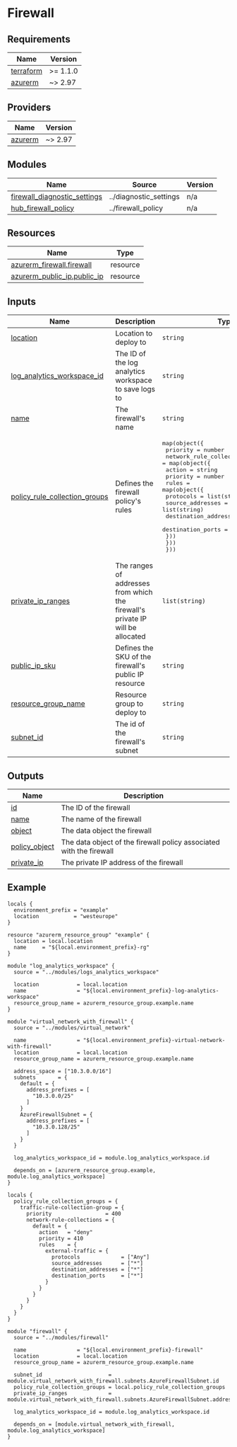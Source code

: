 <!-- BEGIN_TF_DOCS -->
# Firewall

## Requirements

| Name | Version |
|------|---------|
| <a name="requirement_terraform"></a> [terraform](#requirement\_terraform) | >= 1.1.0 |
| <a name="requirement_azurerm"></a> [azurerm](#requirement\_azurerm) | ~> 2.97 |

## Providers

| Name | Version |
|------|---------|
| <a name="provider_azurerm"></a> [azurerm](#provider\_azurerm) | ~> 2.97 |

## Modules

| Name | Source | Version |
|------|--------|---------|
| <a name="module_firewall_diagnostic_settings"></a> [firewall\_diagnostic\_settings](#module\_firewall\_diagnostic\_settings) | ../diagnostic_settings | n/a |
| <a name="module_hub_firewall_policy"></a> [hub\_firewall\_policy](#module\_hub\_firewall\_policy) | ../firewall_policy | n/a |

## Resources

| Name | Type |
|------|------|
| [azurerm_firewall.firewall](https://registry.terraform.io/providers/hashicorp/azurerm/latest/docs/resources/firewall) | resource |
| [azurerm_public_ip.public_ip](https://registry.terraform.io/providers/hashicorp/azurerm/latest/docs/resources/public_ip) | resource |

## Inputs

| Name | Description | Type | Default | Required |
|------|-------------|------|---------|:--------:|
| <a name="input_location"></a> [location](#input\_location) | Location to deploy to | `string` | n/a | yes |
| <a name="input_log_analytics_workspace_id"></a> [log\_analytics\_workspace\_id](#input\_log\_analytics\_workspace\_id) | The ID of the log analytics workspace to save logs to | `string` | n/a | yes |
| <a name="input_name"></a> [name](#input\_name) | The firewall's name | `string` | n/a | yes |
| <a name="input_policy_rule_collection_groups"></a> [policy\_rule\_collection\_groups](#input\_policy\_rule\_collection\_groups) | Defines the firewall policy's rules | <pre>map(object({<br>    priority                 = number<br>    network_rule_collections = map(object({<br>      action   = string<br>      priority = number<br>      rules    = map(object({<br>        protocols             = list(string)<br>        source_addresses      = list(string)<br>        destination_addresses = list(string)<br>        destination_ports     = list(string)<br>      }))<br>    }))<br>  }))</pre> | n/a | yes |
| <a name="input_private_ip_ranges"></a> [private\_ip\_ranges](#input\_private\_ip\_ranges) | The ranges of addresses from which the firewall's private IP will be allocated | `list(string)` | n/a | yes |
| <a name="input_public_ip_sku"></a> [public\_ip\_sku](#input\_public\_ip\_sku) | Defines the SKU of the firewall's public IP resource | `string` | `"Standard"` | no |
| <a name="input_resource_group_name"></a> [resource\_group\_name](#input\_resource\_group\_name) | Resource group to deploy to | `string` | n/a | yes |
| <a name="input_subnet_id"></a> [subnet\_id](#input\_subnet\_id) | The id of the firewall's subnet | `string` | n/a | yes |

## Outputs

| Name | Description |
|------|-------------|
| <a name="output_id"></a> [id](#output\_id) | The ID of the firewall |
| <a name="output_name"></a> [name](#output\_name) | The name of the firewall |
| <a name="output_object"></a> [object](#output\_object) | The data object the firewall |
| <a name="output_policy_object"></a> [policy\_object](#output\_policy\_object) | The data object of the firewall policy associated with the firewall |
| <a name="output_private_ip"></a> [private\_ip](#output\_private\_ip) | The private IP address of the firewall |

## Example

```hcl
locals {
  environment_prefix = "example"
  location           = "westeurope"
}

resource "azurerm_resource_group" "example" {
  location = local.location
  name     = "${local.environment_prefix}-rg"
}

module "log_analytics_workspace" {
  source = "../modules/logs_analytics_workspace"

  location            = local.location
  name                = "${local.environment_prefix}-log-analytics-workspace"
  resource_group_name = azurerm_resource_group.example.name
}

module "virtual_network_with_firewall" {
  source = "../modules/virtual_network"

  name                = "${local.environment_prefix}-virtual-network-with-firewall"
  location            = local.location
  resource_group_name = azurerm_resource_group.example.name

  address_space = ["10.3.0.0/16"]
  subnets       = {
    default = {
      address_prefixes = [
        "10.3.0.0/25"
      ]
    }
    AzureFirewallSubnet = {
      address_prefixes = [
        "10.3.0.128/25"
      ]
    }
  }

  log_analytics_workspace_id = module.log_analytics_workspace.id

  depends_on = [azurerm_resource_group.example, module.log_analytics_workspace]
}

locals {
  policy_rule_collection_groups = {
    traffic-rule-collection-group = {
      priority                 = 400
      network-rule-collections = {
        default = {
          action   = "deny"
          priority = 410
          rules    = {
            external-traffic = {
              protocols             = ["Any"]
              source_addresses      = ["*"]
              destination_addresses = ["*"]
              destination_ports     = ["*"]
            }
          }
        }
      }
    }
  }
}

module "firewall" {
  source = "../modules/firewall"

  name                = "${local.environment_prefix}-firewall"
  location            = local.location
  resource_group_name = azurerm_resource_group.example.name

  subnet_id                     = module.virtual_network_with_firewall.subnets.AzureFirewallSubnet.id
  policy_rule_collection_groups = local.policy_rule_collection_groups
  private_ip_ranges             = module.virtual_network_with_firewall.subnets.AzureFirewallSubnet.address_prefixes

  log_analytics_workspace_id = module.log_analytics_workspace.id

  depends_on = [module.virtual_network_with_firewall, module.log_analytics_workspace]
}
```
<!-- END_TF_DOCS -->